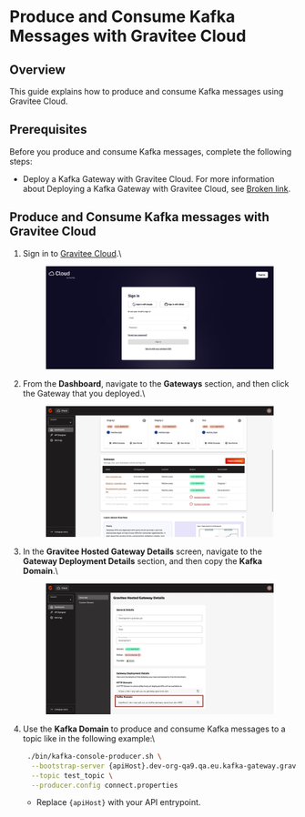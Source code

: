 # Produce and Consume Kafka Messages with Gravitee Cloud

## Overview

This guide explains how to produce and consume Kafka messages using Gravitee Cloud.

## Prerequisites&#x20;

Before you produce and consume Kafka messages, complete the following steps:

* Deploy a Kafka Gateway with Gravitee Cloud. For more information about Deploying a Kafka Gateway with Gravitee Cloud, see [Broken link](broken-reference "mention").

## Produce and Consume Kafka messages with Gravitee Cloud

1.  Sign in to [Gravitee Cloud](https://cloud.gravitee.io/).\


    <figure><img src="../.gitbook/assets/image (304).png" alt=""><figcaption></figcaption></figure>
2.  From the **Dashboard**, navigate to the **Gateways** section, and then click the Gateway that you deployed.\


    <figure><img src="../.gitbook/assets/image (336).png" alt=""><figcaption></figcaption></figure>
3.  In the **Gravitee Hosted Gateway Details** screen, navigate to the **Gateway Deployment Details** section, and then copy the **Kafka Domain**.\


    <figure><img src="../.gitbook/assets/image (337).png" alt=""><figcaption></figcaption></figure>
4.  Use the **Kafka Domain** to produce and consume Kafka messages to a topic like in the following example:\


    ```bash
     ./bin/kafka-console-producer.sh \
      --bootstrap-server {apiHost}.dev-org-qa9.qa.eu.kafka-gateway.gravitee.dev:9092 \
      --topic test_topic \
      --producer.config connect.properties
    ```



    * Replace `{apiHost}` with your API entrypoint.

